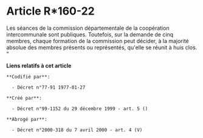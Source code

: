 # Article R*160-22

Les séances de la commission départementale de la coopération intercommunale sont publiques. Toutefois, sur la demande de
cinq membres, chaque formation de la commission peut décider, à la majorité absolue des membres présents ou représentés,
qu'elle se réunit à huis clos. "

**Liens relatifs à cet article**

	**Codifié par**:

	  - Décret n°77-91 1977-01-27

	**Créé par**:

	  - Décret n°99-1152 du 29 décembre 1999 - art. 5 ()

	**Abrogé par**:

	  - Décret n°2000-318 du 7 avril 2000 - art. 4 (V)
